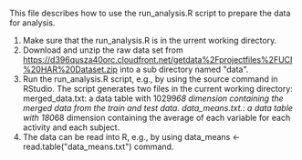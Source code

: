 This file describes how to use the run_analysis.R script to prepare the data for analysis.

1. Make sure that the run_analysis.R is in the urrent working directory.
2. Download and unzip the raw data set from https://d396qusza40orc.cloudfront.net/getdata%2Fprojectfiles%2FUCI%20HAR%20Dataset.zip into a sub directory named "data".
3. Run the run_analysis.R script, e.g., by using the source command in RStudio.
The script generates two files in the current working directory:
merged_data.txt: a data table with 10299*68 dimension containing the merged data from the train and test data.
data_means.txt.: a data table with 180*68 dimension containing the average of each variable for each activity and each subject.
4. The data can be read into R, e.g., by using data_means <- read.table("data_means.txt") command.
